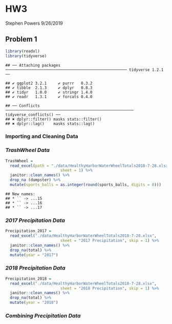 HW3
================
Stephen Powers
9/26/2019

## Problem 1

``` r
library(readxl)
library(tidyverse)
```

    ## ── Attaching packages ───────────────────────────────────────────────────── tidyverse 1.2.1 ──

    ## ✔ ggplot2 3.2.1     ✔ purrr   0.3.2
    ## ✔ tibble  2.1.3     ✔ dplyr   0.8.3
    ## ✔ tidyr   1.0.0     ✔ stringr 1.4.0
    ## ✔ readr   1.3.1     ✔ forcats 0.4.0

    ## ── Conflicts ──────────────────────────────────────────────────────── tidyverse_conflicts() ──
    ## ✖ dplyr::filter() masks stats::filter()
    ## ✖ dplyr::lag()    masks stats::lag()

### Importing and Cleaning Data

### *TrashWheel Data*

``` r
TrashWheel = 
  read_excel(path = "./data/HealthyHarborWaterWheelTotals2018-7-28.xlsx",
                        sheet = 1) %>%
  janitor::clean_names() %>%
  drop_na (dumpster) %>%
  mutate(sports_balls = as.integer(round(sports_balls, digits = 0)))
```

    ## New names:
    ## * `` -> ...15
    ## * `` -> ...16
    ## * `` -> ...17

### *2017 Precipitation Data*

``` r
Precipitation_2017 =
  read_excel("./data/HealthyHarborWaterWheelTotals2018-7-28.xlsx",
                        sheet = "2017 Precipitation", skip = 1) %>%
  janitor::clean_names() %>%
  drop_na(total) %>%
  mutate(year = "2017")
```

### *2018 Precipitation Data*

``` r
Precipitation_2018 = 
  read_excel("./data/HealthyHarborWaterWheelTotals2018-7-28.xlsx",
                        sheet = "2018 Precipitation", skip = 1) %>%
  janitor::clean_names() %>%
  drop_na(total) %>%
  mutate(year = "2018")
```

### *Combining Precipitation Data*
